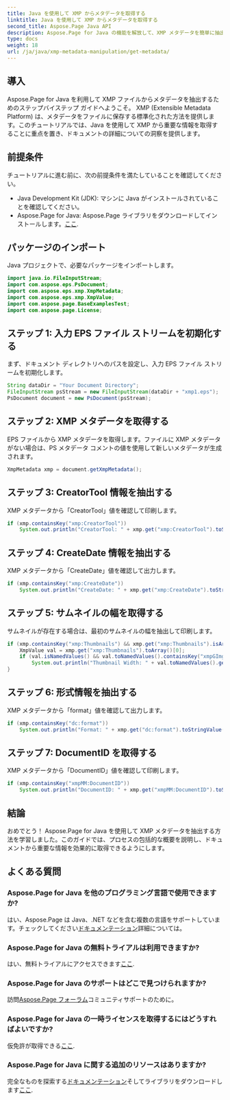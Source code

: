 ```yaml
---
title: Java を使用して XMP からメタデータを取得する
linktitle: Java を使用して XMP からメタデータを取得する
second_title: Aspose.Page Java API
description: Aspose.Page for Java の機能を解放して、XMP メタデータを簡単に抽出します。ステップバイステップのガイドでドキュメント分析を強化しましょう!
type: docs
weight: 18
url: /ja/java/xmp-metadata-manipulation/get-metadata/
---
```

## 導入
Aspose.Page for Java を利用して XMP ファイルからメタデータを抽出するためのステップバイステップ ガイドへようこそ。 XMP (Extensible Metadata Platform) は、メタデータをファイルに保存する標準化された方法を提供します。このチュートリアルでは、Java を使用して XMP から重要な情報を取得することに重点を置き、ドキュメントの詳細についての洞察を提供します。
## 前提条件
チュートリアルに進む前に、次の前提条件を満たしていることを確認してください。
- Java Development Kit (JDK): マシンに Java がインストールされていることを確認してください。
-  Aspose.Page for Java: Aspose.Page ライブラリをダウンロードしてインストールします。[ここ](https://releases.aspose.com/page/java/).
## パッケージのインポート
Java プロジェクトで、必要なパッケージをインポートします。
```java
import java.io.FileInputStream;
import com.aspose.eps.PsDocument;
import com.aspose.eps.xmp.XmpMetadata;
import com.aspose.eps.xmp.XmpValue;
import com.aspose.page.BaseExamplesTest;
import com.aspose.page.License;
```
## ステップ 1: 入力 EPS ファイル ストリームを初期化する
まず、ドキュメント ディレクトリへのパスを設定し、入力 EPS ファイル ストリームを初期化します。
```java
String dataDir = "Your Document Directory";
FileInputStream psStream = new FileInputStream(dataDir + "xmp1.eps");
PsDocument document = new PsDocument(psStream);
```
## ステップ 2: XMP メタデータを取得する
EPS ファイルから XMP メタデータを取得します。ファイルに XMP メタデータがない場合は、PS メタデータ コメントの値を使用して新しいメタデータが生成されます。
```java
XmpMetadata xmp = document.getXmpMetadata();
```
## ステップ 3: CreatorTool 情報を抽出する
XMP メタデータから「CreatorTool」値を確認して印刷します。
```java
if (xmp.containsKey("xmp:CreatorTool"))
    System.out.println("CreatorTool: " + xmp.get("xmp:CreatorTool").toStringValue());
```
## ステップ 4: CreateDate 情報を抽出する
XMP メタデータから「CreateDate」値を確認して出力します。
```java
if (xmp.containsKey("xmp:CreateDate"))
    System.out.println("CreateDate: " + xmp.get("xmp:CreateDate").toStringValue());
```
## ステップ 5: サムネイルの幅を取得する
サムネイルが存在する場合は、最初のサムネイルの幅を抽出して印刷します。
```java
if (xmp.containsKey("xmp:Thumbnails") && xmp.get("xmp:Thumbnails").isArray()) {
    XmpValue val = xmp.get("xmp:Thumbnails").toArray()[0];
    if (val.isNamedValues() && val.toNamedValues().containsKey("xmpGImg:width"))
        System.out.println("Thumbnail Width: " + val.toNamedValues().get("xmpGImg:width").toInteger());
}
```
## ステップ 6: 形式情報を抽出する
XMP メタデータから「format」値を確認して出力します。
```java
if (xmp.containsKey("dc:format"))
    System.out.println("Format: " + xmp.get("dc:format").toStringValue());
```
## ステップ 7: DocumentID を取得する
XMP メタデータから「DocumentID」値を確認して印刷します。
```java
if (xmp.containsKey("xmpMM:DocumentID"))
    System.out.println("DocumentID: " + xmp.get("xmpMM:DocumentID").toStringValue());
```
## 結論
おめでとう！ Aspose.Page for Java を使用して XMP メタデータを抽出する方法を学習しました。このガイドでは、プロセスの包括的な概要を説明し、ドキュメントから重要な情報を効果的に取得できるようにします。
## よくある質問
### Aspose.Page for Java を他のプログラミング言語で使用できますか?
はい、Aspose.Page は Java、.NET などを含む複数の言語をサポートしています。チェックしてください[ドキュメンテーション](https://reference.aspose.com/page/java/)詳細については。
### Aspose.Page for Java の無料トライアルは利用できますか?
はい、無料トライアルにアクセスできます[ここ](https://releases.aspose.com/).
### Aspose.Page for Java のサポートはどこで見つけられますか?
訪問[Aspose.Page フォーラム](https://forum.aspose.com/c/page/39)コミュニティサポートのために。
### Aspose.Page for Java の一時ライセンスを取得するにはどうすればよいですか?
仮免許が取得できる[ここ](https://purchase.aspose.com/temporary-license/).
### Aspose.Page for Java に関する追加のリソースはありますか?
完全なものを探索する[ドキュメンテーション](https://reference.aspose.com/page/java/)そしてライブラリをダウンロードします[ここ](https://releases.aspose.com/page/java/).